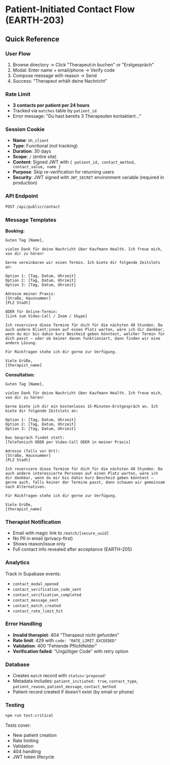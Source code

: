# Patient-Initiated Contact Flow (EARTH-203)

## Quick Reference

### User Flow
1. Browse directory → Click "Therapeut:in buchen" or "Erstgespräch"
2. Modal: Enter name + email/phone → Verify code
3. Compose message with reason → Send
4. Success: "Therapeut erhält deine Nachricht"

### Rate Limit
- **3 contacts per patient per 24 hours**
- Tracked via `matches` table by `patient_id`
- Error message: "Du hast bereits 3 Therapeuten kontaktiert..."

### Session Cookie
- **Name**: `kh_client`
- **Type**: Functional (not tracking)
- **Duration**: 30 days
- **Scope**: `/` (entire site)
- **Content**: Signed JWT with `{ patient_id, contact_method, contact_value, name }`
- **Purpose**: Skip re-verification for returning users
- **Security**: JWT signed with `JWT_SECRET` environment variable (required in production)

### API Endpoint
```bash
POST /api/public/contact
```

### Message Templates
**Booking:**
```
Guten Tag [Name],

vielen Dank für deine Nachricht über Kaufmann Health. Ich freue mich, von dir zu hören!

Gerne vereinbaren wir einen Termin. Ich biete dir folgende Zeitslots an:

Option 1: [Tag, Datum, Uhrzeit]
Option 2: [Tag, Datum, Uhrzeit]
Option 3: [Tag, Datum, Uhrzeit]

Adresse meiner Praxis:
[Straße, Hausnummer]
[PLZ Stadt]

ODER für Online-Termin:
[Link zum Video-Call / Zoom / Skype]

Ich reserviere diese Termine für dich für die nächsten 48 Stunden. Da auch andere Klient:innen auf einen Platz warten, wäre ich dir dankbar, wenn du mir bis dahin kurz Bescheid geben könntest, welcher Termin für dich passt – oder ob keiner davon funktioniert, dann finden wir eine andere Lösung.

Für Rückfragen stehe ich dir gerne zur Verfügung.

Viele Grüße,
[therapist_name]
```

**Consultation:**
```
Guten Tag [Name],

vielen Dank für deine Nachricht über Kaufmann Health. Ich freue mich, von dir zu hören!

Gerne biete ich dir ein kostenloses 15-Minuten-Erstgespräch an. Ich biete dir folgende Zeitslots an:

Option 1: [Tag, Datum, Uhrzeit]
Option 2: [Tag, Datum, Uhrzeit]
Option 3: [Tag, Datum, Uhrzeit]

Das Gespräch findet statt:
[Telefonisch ODER per Video-Call ODER in meiner Praxis]

Adresse (falls vor Ort):
[Straße, Hausnummer]
[PLZ Stadt]

Ich reserviere diese Termine für dich für die nächsten 48 Stunden. Da auch andere interessierte Personen auf einen Platz warten, wäre ich dir dankbar, wenn du mir bis dahin kurz Bescheid geben könntest – gerne auch, falls keiner der Termine passt, dann schauen wir gemeinsam nach Alternativen.

Für Rückfragen stehe ich dir gerne zur Verfügung.

Viele Grüße,
[therapist_name]
```

### Therapist Notification
- Email with magic link to `/match/[secure_uuid]`
- No PII in email (privacy-first)
- Shows reason/issue only
- Full contact info revealed after acceptance (EARTH-205)

### Analytics
Track in Supabase events:
- `contact_modal_opened`
- `contact_verification_code_sent`
- `contact_verification_completed`
- `contact_message_sent`
- `contact_match_created`
- `contact_rate_limit_hit`

### Error Handling
- **Invalid therapist**: 404 "Therapeut nicht gefunden"
- **Rate limit**: 429 with `code: "RATE_LIMIT_EXCEEDED"`
- **Validation**: 400 "Fehlende Pflichtfelder"
- **Verification failed**: "Ungültiger Code" with retry option

### Database
- Creates `match` record with `status='proposed'`
- Metadata includes: `patient_initiated: true`, `contact_type`, `patient_reason`, `patient_message`, `contact_method`
- Patient record created if doesn't exist (by email or phone)

### Testing
```bash
npm run test:critical
```

Tests cover:
- New patient creation
- Rate limiting
- Validation
- 404 handling
- JWT token lifecycle
